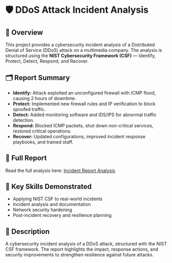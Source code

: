 # 🛡️ DDoS Attack Incident Analysis  

## 📌 Overview  
This project provides a cybersecurity incident analysis of a Distributed Denial of Service (DDoS) attack on a multimedia company. The analysis is structured using the **NIST Cybersecurity Framework (CSF)** — Identify, Protect, Detect, Respond, and Recover.  

## 🗂️ Report Summary  
- **Identify:** Attack exploited an unconfigured firewall with ICMP flood, causing 2 hours of downtime.  
- **Protect:** Implemented new firewall rules and IP verification to block spoofed traffic.  
- **Detect:** Added monitoring software and IDS/IPS for abnormal traffic detection.  
- **Respond:** Blocked ICMP packets, shut down non-critical services, restored critical operations.  
- **Recover:** Updated configurations, improved incident response playbooks, and trained staff.  

## 📄 Full Report  
Read the full analysis here: [Incident Report Analysis](./incident_report_analysis.md)

## 🚀 Key Skills Demonstrated  
- Applying NIST CSF to real-world incidents  
- Incident analysis and documentation  
- Network security hardening  
- Post-incident recovery and resilience planning  

## 📌 Description  
A cybersecurity incident analysis of a DDoS attack, structured with the NIST CSF framework. The report highlights the impact, response actions, and security improvements to strengthen resilience against future attacks.  
